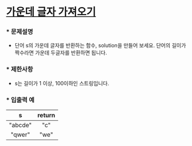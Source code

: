 
# [가운데 글자 가져오기](https://programmers.co.kr/learn/courses/30/lessons/12903) #


### * 문제설명 ###  
* 단어 s의 가운데 글자를 반환하는 함수, solution을 만들어 보세요. 단어의 길이가 짝수라면 가운데 두글자를 반환하면 됩니다.  

### * 제한사항 ###
* s는 길이가 1 이상, 100이하인 스트링입니다.   

### * 입출력 예 ###  

s | return
:------:|:------:
"abcde" | "c"
"qwer" | "we"  